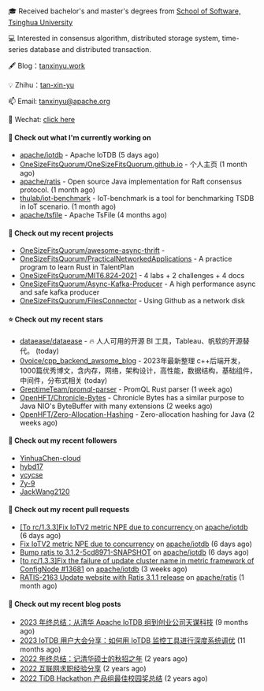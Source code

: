 🎓 Received bachelor's and master's degrees from [School of Software, Tsinghua University](https://www.thss.tsinghua.edu.cn/)

💻 Interested in consensus algorithm, distributed storage system, time-series database and distributed transaction.

🖋 Blog：[tanxinyu.work](https://tanxinyu.work)

💡 Zhihu：[tan-xin-yu](https://www.zhihu.com/people/tan-xin-yu-22)

📫 Email: [tanxinyu@apache.org](mailto:tanxinyu@apache.org)

💬 Wechat: [click here](https://github.com/LebronAl/LebronAl/issues/1)

#### 👷 Check out what I'm currently working on

- [apache/iotdb](https://github.com/apache/iotdb) - Apache IoTDB (5 days ago)
- [OneSizeFitsQuorum/OneSizeFitsQuorum.github.io](https://github.com/OneSizeFitsQuorum/OneSizeFitsQuorum.github.io) - 个人主页 (1 month ago)
- [apache/ratis](https://github.com/apache/ratis) - Open source Java implementation for Raft consensus protocol. (1 month ago)
- [thulab/iot-benchmark](https://github.com/thulab/iot-benchmark) - IoT-benchmark is a tool for benchmarking TSDB in IoT scenario. (1 month ago)
- [apache/tsfile](https://github.com/apache/tsfile) - Apache TsFile (4 months ago)

#### 🌱 Check out my recent projects

- [OneSizeFitsQuorum/awesome-async-thrift](https://github.com/OneSizeFitsQuorum/awesome-async-thrift) - 
- [OneSizeFitsQuorum/PracticalNetworkedApplications](https://github.com/OneSizeFitsQuorum/PracticalNetworkedApplications) - A practice program to learn Rust in TalentPlan
- [OneSizeFitsQuorum/MIT6.824-2021](https://github.com/OneSizeFitsQuorum/MIT6.824-2021) - 4 labs &#43; 2 challenges &#43; 4 docs
- [OneSizeFitsQuorum/Async-Kafka-Producer](https://github.com/OneSizeFitsQuorum/Async-Kafka-Producer) - A high performance async and safe kafka producer
- [OneSizeFitsQuorum/FilesConnector](https://github.com/OneSizeFitsQuorum/FilesConnector) - Using Github as a network disk

#### ⭐ Check out my recent stars

- [dataease/dataease](https://github.com/dataease/dataease) - 🔥 人人可用的开源 BI 工具，Tableau、帆软的开源替代。 (today)
- [0voice/cpp_backend_awsome_blog](https://github.com/0voice/cpp_backend_awsome_blog) - 2023年最新整理 c&#43;&#43;后端开发，1000篇优秀博文，含内存，网络，架构设计，高性能，数据结构，基础组件，中间件，分布式相关 (today)
- [GreptimeTeam/promql-parser](https://github.com/GreptimeTeam/promql-parser) - PromQL Rust parser (1 week ago)
- [OpenHFT/Chronicle-Bytes](https://github.com/OpenHFT/Chronicle-Bytes) - Chronicle Bytes has a similar purpose to Java NIO&#39;s ByteBuffer with many extensions (2 weeks ago)
- [OpenHFT/Zero-Allocation-Hashing](https://github.com/OpenHFT/Zero-Allocation-Hashing) - Zero-allocation hashing for Java (2 weeks ago)

#### 👯 Check out my recent followers

- [YinhuaChen-cloud](https://github.com/YinhuaChen-cloud)
- [hybd17](https://github.com/hybd17)
- [ycycse](https://github.com/ycycse)
- [7y-9](https://github.com/7y-9)
- [JackWang2120](https://github.com/JackWang2120)

#### 🔨 Check out my recent pull requests

- [[To rc/1.3.3]Fix IoTV2 metric NPE due to concurrency ](https://github.com/apache/iotdb/pull/13952) on [apache/iotdb](https://github.com/apache/iotdb) (6 days ago)
- [Fix IoTV2 metric NPE due to concurrency](https://github.com/apache/iotdb/pull/13951) on [apache/iotdb](https://github.com/apache/iotdb) (6 days ago)
- [Bump ratis to 3.1.2-5cd8971-SNAPSHOT](https://github.com/apache/iotdb/pull/13950) on [apache/iotdb](https://github.com/apache/iotdb) (6 days ago)
- [[to rc/1.3.3]Fix the failure of update cluster name in metric framework of ConfigNode #13681](https://github.com/apache/iotdb/pull/13733) on [apache/iotdb](https://github.com/apache/iotdb) (3 weeks ago)
- [RATIS-2163 Update website with Ratis 3.1.1 release](https://github.com/apache/ratis/pull/1155) on [apache/ratis](https://github.com/apache/ratis) (1 month ago)

#### 📜 Check out my recent blog posts

- [2023 年终总结：从清华 Apache IoTDB 组到创业公司天谋科技](https://tanxinyu.work/2023-annual-summary/) (9 months ago)
- [2023 IoTDB 用户大会分享：如何用 IoTDB 监控工具进行深度系统调优](https://tanxinyu.work/2023-iotdb-submit/) (11 months ago)
- [2022 年终总结：记清华硕士的秋招之年](https://tanxinyu.work/2022-annual-summary/) (2 years ago)
- [2022 互联网求职经验分享](https://tanxinyu.work/2022-internet-job-hunting-experience-sharing/) (2 years ago)
- [2022 TiDB Hackathon 产品组最佳校园奖总结](https://tanxinyu.work/2022-tidb-hackathon/) (2 years ago)
